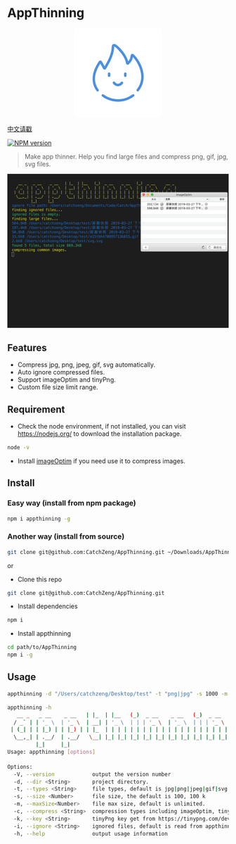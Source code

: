 # AppThinning

<p align="center"><img src="https://github.com/CatchZeng/AppThinning/raw/master/logo.jpg" alt="AppThinning" title="AppThinning" width="200"/></p>

[中文请戳](https://github.com/CatchZeng/AppThinning/blob/master/README_CN.md)

[![NPM version](https://img.shields.io/npm/v/appthinning.svg)](https://www.npmjs.com/package/appthinning)

> Make app thinner. Help you find large files and compress png, gif, jpg, svg files.

![AppThinning](https://github.com/CatchZeng/AppThinning/raw/master/effect.gif)

## Features

- Compress jpg, png, jpeg, gif, svg automatically.
- Auto ignore compressed files.
- Support imageOptim and tinyPng.
- Custom file size limit range.

## Requirement

- Check the node environment, if not installed, you can visit https://nodejs.org/ to download the installation package.

```bash
node -v
```

- Install [imageOptim](https://imageoptim.com/mac) if you need use it to compress images.

## Install

### Easy way (install from npm package)

```bash
npm i appthinning -g
```

### Another way (install from source)

```bash
git clone git@github.com:CatchZeng/AppThinning.git ~/Downloads/AppThinning && cd ~/Downloads/AppThinning && npm i && npm i -g
```

or

- Clone this repo

```bash
git clone git@github.com:CatchZeng/AppThinning.git
```

- Install dependencies

```bash
npm i
```

- Install appthinning

```bash
cd path/to/AppThinning
npm i -g
```

## Usage

```bash
appthinning -d "/Users/catchzeng/Desktop/test" -t "png|jpg" -s 1000 -m 2000 -c imageOptim
```

```bash
appthinning -h
   __ _   _ __    _ __   | |_  | |__   (_)  _ __    _ __   (_)  _ __     __ _
  / _` | | '_ \  | '_ \  | __| | '_ \  | | | '_ \  | '_ \  | | | '_ \   / _` |
 | (_| | | |_) | | |_) | | |_  | | | | | | | | | | | | | | | | | | | | | (_| |
  \__,_| | .__/  | .__/   \__| |_| |_| |_| |_| |_| |_| |_| |_| |_| |_|  \__, |
         |_|     |_|                                                    |___/
Usage: appthinning [options]

Options:
  -V, --version            output the version number
  -d, --dir <String>       project directory.
  -t, --types <String>     file types, default is jpg|png|jpeg|gif|svg.
  -s, --size <Number>      file size, the default is 100, 100 k
  -m, --maxSize<Number>    file max size, default is unlimited.
  -c, --compress <String>  compression types including imageOptim, tinyPng, default is imageOptim.
  -k, --key <String>       tinyPng key get from https://tinypng.com/developers. default is the DefaultTinyPngKey read from src/config/index.js. You can set it up to use tinyPng easily.
  -i, --ignore <String>    ignored files, default is read from appthinning_ignore file. split by '|', such as a.png|/user/ss/b.png|c.png .
  -h, --help               output usage information
```